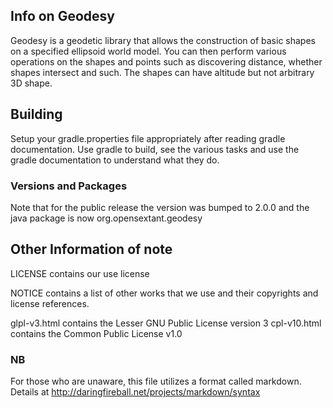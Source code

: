 ## Info on Geodesy ##

Geodesy is a geodetic library that allows the construction of basic shapes on a specified 
ellipsoid world model. You can then perform various operations on the shapes and points 
such as discovering distance, whether shapes intersect and such. The shapes can have altitude
but not arbitrary 3D shape.

## Building ##

Setup your gradle.properties file appropriately after reading gradle documentation. Use gradle
to build, see the various tasks and use the gradle documentation to understand what they do.  

### Versions and Packages ###

Note that for the public release the version was bumped to 2.0.0 and the java package
is now org.opensextant.geodesy

## Other Information of note ##

LICENSE contains our use license

NOTICE contains a list of other works that we use and their copyrights and license references.

glpl-v3.html contains the Lesser GNU Public License version 3
cpl-v10.html contains the Common Public License v1.0

### NB ###

For those who are unaware, this file utilizes a format called markdown. Details at http://daringfireball.net/projects/markdown/syntax